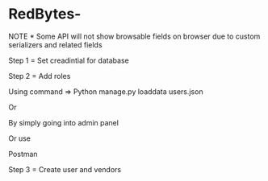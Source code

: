 # RedBytes-

NOTE * Some API will not show browsable fields on browser due to custom serializers and related fields

Step 1 = Set creadintial for database

Step 2 = Add roles

Using command => Python manage.py loaddata users.json

Or

By simply going into admin panel

Or use 

Postman

Step 3 = Create user and vendors

